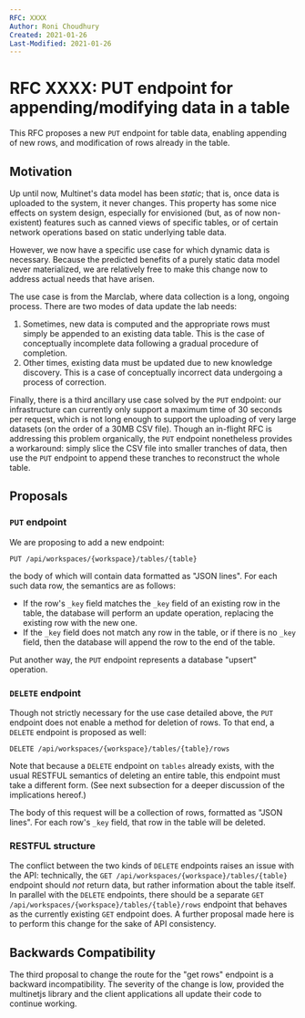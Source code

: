 ```yaml
---
RFC: XXXX
Author: Roni Choudhury
Created: 2021-01-26
Last-Modified: 2021-01-26
---
```


# RFC XXXX: PUT endpoint for appending/modifying data in a table

This RFC proposes a new `PUT` endpoint for table data, enabling appending of new
rows, and modification of rows already in the table.

## Motivation

Up until now, Multinet's data model has been *static*; that is, once data is
uploaded to the system, it never changes. This property has some nice effects on
system design, especially for envisioned (but, as of now non-existent) features
such as canned views of specific tables, or of certain network operations based
on static underlying table data.

However, we now have a specific use case for which dynamic data is necessary.
Because the predicted benefits of a purely static data model never materialized,
we are relatively free to make this change now to address actual needs that have
arisen.

The use case is from the Marclab, where data collection is a long, ongoing
process. There are two modes of data update the lab needs:

1. Sometimes, new data is computed and the appropriate rows must simply be
   appended to an existing data table. This is the case of conceptually
   incomplete data following a gradual procedure of completion.
2. Other times, existing data must be updated due to new knowledge discovery.
   This is a case of conceptually incorrect data undergoing a process of
   correction.

Finally, there is a third ancillary use case solved by the `PUT` endpoint: our
infrastructure can currently only support a maximum time of 30 seconds per
request, which is not long enough to support the uploading of very large
datasets (on the order of a 30MB CSV file). Though an in-flight RFC is
addressing this problem organically, the `PUT` endpoint nonetheless provides a
workaround: simply slice the CSV file into smaller tranches of data, then use
the `PUT` endpoint to append these tranches to reconstruct the whole table.

## Proposals

### `PUT` endpoint

We are proposing to add a new endpoint:

```
PUT /api/workspaces/{workspace}/tables/{table}
```

the body of which will contain data formatted as "JSON lines". For each such
data row, the semantics are as follows:

- If the row's `_key` field matches the `_key` field of an existing row in the
  table, the database will perform an update operation, replacing the existing row
  with the new one.
- If the `_key` field does not match any row in the table, or if there is no
  `_key` field, then the database will append the row to the end of the table.

Put another way, the `PUT` endpoint represents a database "upsert" operation.

### `DELETE` endpoint

Though not strictly necessary for the use case detailed above, the `PUT`
endpoint does not enable a method for deletion of rows. To that end, a `DELETE`
endpoint is proposed as well:

```
DELETE /api/workspaces/{workspace}/tables/{table}/rows
```

Note that because a `DELETE` endpoint on `tables` already exists, with the usual
RESTFUL semantics of deleting an entire table, this endpoint must take a
different form. (See next subsection for a deeper discussion of the implications
hereof.)

The body of this request will be a collection of rows, formatted as "JSON
lines". For each row's `_key` field, that row in the table will be deleted.

### RESTFUL structure

The conflict between the two kinds of `DELETE` endpoints raises an issue with
the API: technically, the `GET /api/workspaces/{workspace}/tables/{table}`
endpoint should *not* return data, but rather information about the table
itself. In parallel with the `DELETE` endpoints, there should be a separate `GET
/api/workspaces/{workspace}/tables/{table}/rows` endpoint that behaves as the
currently existing `GET` endpoint does. A further proposal made here is to
perform this change for the sake of API consistency.

## Backwards Compatibility

The third proposal to change the route for the "get rows" endpoint is a backward
incompatibility. The severity of the change is low, provided the multinetjs
library and the client applications all update their code to continue working.

